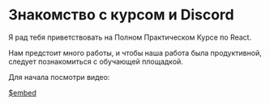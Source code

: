 # Знакомство с курсом и Discord

Я рад тебя приветствовать на Полном Практическом Курсе по React.

Нам предстоит много работы, и чтобы наша работа была продуктивной, следует познакомиться с обучающей площадкой.

Для начала посмотри видео:

[$embed](https://vimeo.com/680080951)
